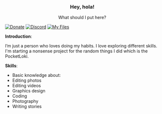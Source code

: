 <p align="center">
  <h3 align="center">Hey, hola!</h3>

  <p align="center">
    What should I put here?
  </p>
</p>

[![Donate](https://img.shields.io/badge/DONATE-COFFEE-A6C1DF)](https://lokibot.site/donate) 
[![Discord](https://img.shields.io/badge/DISCORD-SERVER-A8AAD0)](https://discord.gg/R89XUt7uMa) 
[![My Files](https://img.shields.io/badge/POCKET-LOKI-ABD4C2?logo=https%3A%2F%2Fgithub.com%2Fartsvn%2FPocketLoki)](https://github.com/artsvn/pocketloki)

**Introduction**:

I’m just a person who loves doing my habits. I love exploring different skills. I'm starting a nonsense project for the random things I did which is the PocketLoki.

**Skills**:
* Basic knowledge about:
* Editing photos
* Editing videos
* Graphics design
* Coding
* Photography
* Writing stories
